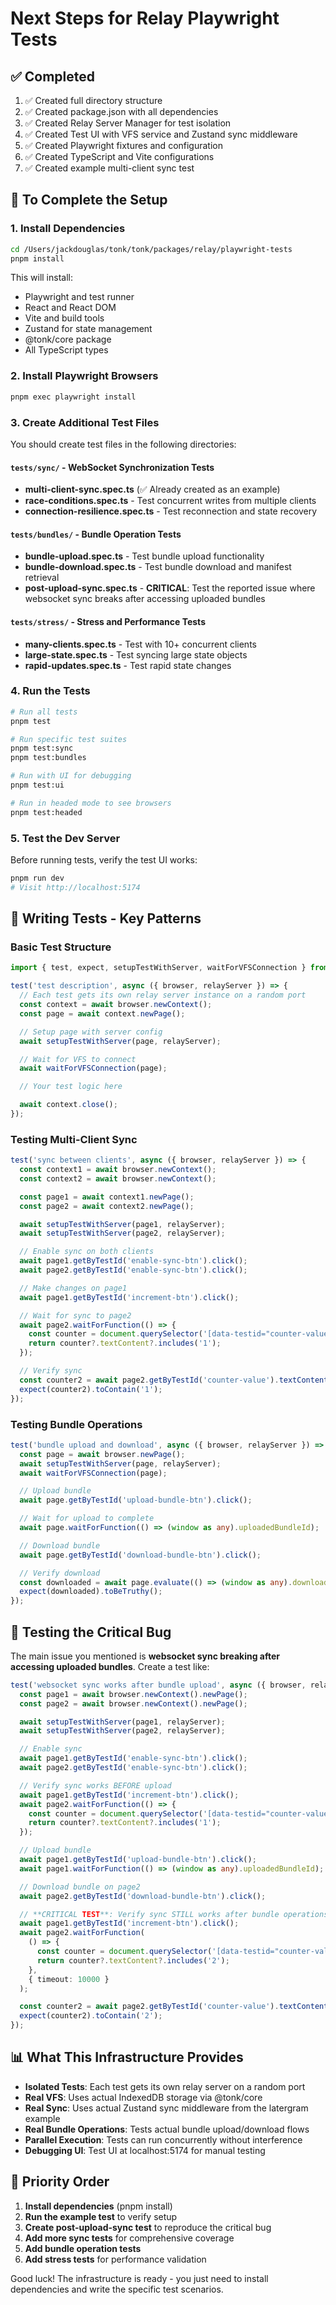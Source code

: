 # Next Steps for Relay Playwright Tests

## ✅ Completed

1. ✅ Created full directory structure
2. ✅ Created package.json with all dependencies
3. ✅ Created Relay Server Manager for test isolation
4. ✅ Created Test UI with VFS service and Zustand sync middleware
5. ✅ Created Playwright fixtures and configuration
6. ✅ Created TypeScript and Vite configurations
7. ✅ Created example multi-client sync test

## 🚀 To Complete the Setup

### 1. Install Dependencies

```bash
cd /Users/jackdouglas/tonk/tonk/packages/relay/playwright-tests
pnpm install
```

This will install:

- Playwright and test runner
- React and React DOM
- Vite and build tools
- Zustand for state management
- @tonk/core package
- All TypeScript types

### 2. Install Playwright Browsers

```bash
pnpm exec playwright install
```

### 3. Create Additional Test Files

You should create test files in the following directories:

#### `tests/sync/` - WebSocket Synchronization Tests

- **multi-client-sync.spec.ts** (✅ Already created as an example)
- **race-conditions.spec.ts** - Test concurrent writes from multiple clients
- **connection-resilience.spec.ts** - Test reconnection and state recovery

#### `tests/bundles/` - Bundle Operation Tests

- **bundle-upload.spec.ts** - Test bundle upload functionality
- **bundle-download.spec.ts** - Test bundle download and manifest retrieval
- **post-upload-sync.spec.ts** - **CRITICAL**: Test the reported issue where websocket sync breaks
  after accessing uploaded bundles

#### `tests/stress/` - Stress and Performance Tests

- **many-clients.spec.ts** - Test with 10+ concurrent clients
- **large-state.spec.ts** - Test syncing large state objects
- **rapid-updates.spec.ts** - Test rapid state changes

### 4. Run the Tests

```bash
# Run all tests
pnpm test

# Run specific test suites
pnpm test:sync
pnpm test:bundles

# Run with UI for debugging
pnpm test:ui

# Run in headed mode to see browsers
pnpm test:headed
```

### 5. Test the Dev Server

Before running tests, verify the test UI works:

```bash
pnpm run dev
# Visit http://localhost:5174
```

## 📝 Writing Tests - Key Patterns

### Basic Test Structure

```typescript
import { test, expect, setupTestWithServer, waitForVFSConnection } from '../fixtures';

test('test description', async ({ browser, relayServer }) => {
  // Each test gets its own relay server instance on a random port
  const context = await browser.newContext();
  const page = await context.newPage();

  // Setup page with server config
  await setupTestWithServer(page, relayServer);

  // Wait for VFS to connect
  await waitForVFSConnection(page);

  // Your test logic here

  await context.close();
});
```

### Testing Multi-Client Sync

```typescript
test('sync between clients', async ({ browser, relayServer }) => {
  const context1 = await browser.newContext();
  const context2 = await browser.newContext();

  const page1 = await context1.newPage();
  const page2 = await context2.newPage();

  await setupTestWithServer(page1, relayServer);
  await setupTestWithServer(page2, relayServer);

  // Enable sync on both clients
  await page1.getByTestId('enable-sync-btn').click();
  await page2.getByTestId('enable-sync-btn').click();

  // Make changes on page1
  await page1.getByTestId('increment-btn').click();

  // Wait for sync to page2
  await page2.waitForFunction(() => {
    const counter = document.querySelector('[data-testid="counter-value"]');
    return counter?.textContent?.includes('1');
  });

  // Verify sync
  const counter2 = await page2.getByTestId('counter-value').textContent();
  expect(counter2).toContain('1');
});
```

### Testing Bundle Operations

```typescript
test('bundle upload and download', async ({ browser, relayServer }) => {
  const page = await browser.newPage();
  await setupTestWithServer(page, relayServer);
  await waitForVFSConnection(page);

  // Upload bundle
  await page.getByTestId('upload-bundle-btn').click();

  // Wait for upload to complete
  await page.waitForFunction(() => (window as any).uploadedBundleId);

  // Download bundle
  await page.getByTestId('download-bundle-btn').click();

  // Verify download
  const downloaded = await page.evaluate(() => (window as any).downloadedBundle);
  expect(downloaded).toBeTruthy();
});
```

## 🐛 Testing the Critical Bug

The main issue you mentioned is **websocket sync breaking after accessing uploaded bundles**. Create
a test like:

```typescript
test('websocket sync works after bundle upload', async ({ browser, relayServer }) => {
  const page1 = await browser.newContext().newPage();
  const page2 = await browser.newContext().newPage();

  await setupTestWithServer(page1, relayServer);
  await setupTestWithServer(page2, relayServer);

  // Enable sync
  await page1.getByTestId('enable-sync-btn').click();
  await page2.getByTestId('enable-sync-btn').click();

  // Verify sync works BEFORE upload
  await page1.getByTestId('increment-btn').click();
  await page2.waitForFunction(() => {
    const counter = document.querySelector('[data-testid="counter-value"]');
    return counter?.textContent?.includes('1');
  });

  // Upload bundle
  await page1.getByTestId('upload-bundle-btn').click();
  await page1.waitForFunction(() => (window as any).uploadedBundleId);

  // Download bundle on page2
  await page2.getByTestId('download-bundle-btn').click();

  // **CRITICAL TEST**: Verify sync STILL works after bundle operations
  await page1.getByTestId('increment-btn').click();
  await page2.waitForFunction(
    () => {
      const counter = document.querySelector('[data-testid="counter-value"]');
      return counter?.textContent?.includes('2');
    },
    { timeout: 10000 }
  );

  const counter2 = await page2.getByTestId('counter-value').textContent();
  expect(counter2).toContain('2');
});
```

## 📊 What This Infrastructure Provides

- **Isolated Tests**: Each test gets its own relay server on a random port
- **Real VFS**: Uses actual IndexedDB storage via @tonk/core
- **Real Sync**: Uses actual Zustand sync middleware from the latergram example
- **Real Bundle Operations**: Tests actual bundle upload/download flows
- **Parallel Execution**: Tests can run concurrently without interference
- **Debugging UI**: Test UI at localhost:5174 for manual testing

## 🎯 Priority Order

1. **Install dependencies** (pnpm install)
2. **Run the example test** to verify setup
3. **Create post-upload-sync test** to reproduce the critical bug
4. **Add more sync tests** for comprehensive coverage
5. **Add bundle operation tests**
6. **Add stress tests** for performance validation

Good luck! The infrastructure is ready - you just need to install dependencies and write the
specific test scenarios.
